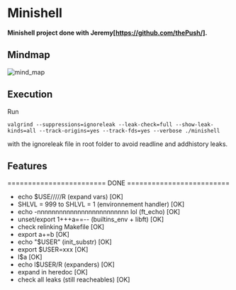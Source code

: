 # Minishell

**Minishell project done with Jeremy[https://github.com/thePush/].**

## Mindmap
![mind_map](https://user-images.githubusercontent.com/72572726/165236587-71f689d4-18a7-4286-a8f2-a02aed6792f1.png)


## Execution
Run
```
valgrind --suppressions=ignoreleak --leak-check=full --show-leak-kinds=all --track-origins=yes --track-fds=yes --verbose ./minishell
```
with the ignoreleak file in root folder to avoid readline and addhistory leaks.

## Features

======================== DONE =========================

-	echo $USE/////R (expand vars)                    [OK]
-	SHLVL = 999 to SHLVL = 1 (environnement handler) [OK]
-	echo -nnnnnnnnnnnnnnnnnnnnnnnnn lol (ft_echo)    [OK]
-	unset/export 1+++a==-- (builtins_env + libft)    [OK]
-	check relinking Makefile                         [OK]
-	export a+=b                                      [OK]
-	echo "$USER" (init_substr)                       [OK]
-	export $USER=xxx                                 [OK]
-	l$a                                              [OK]
-	echo l$USER/R      (expanders)                   [OK]
-	expand in heredoc                                [OK]
-	check all leaks (still reacheables)              [OK]
